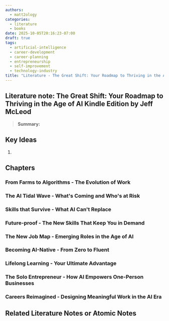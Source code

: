 ```yaml
---
authors:
  - matt2ology
categories:
  - literature
  - books
date: 2025-10-05T20:16:23-07:00
draft: true
tags:
  - artificial-intelligence
  - career-development
  - career-planning
  - entrepreneurship
  - self-improvement
  - technology-industry
title: "Literature - The Great Shift: Your Roadmap to Thriving in the Age of AI Kindle Edition by Jeff McLeod"
---
```


## Literature note: The Great Shift: Your Roadmap to Thriving in the Age of AI Kindle Edition by Jeff McLeod

<!--
SQ3R Method (Survey, Question, Read, Recite, Review).
Best for: General study and reading comprehension. It’s a well-established method for extracting key information from texts.

1. **Survey:** Skim the chapter to get an overview by examining headings, visuals, and summaries.
2. **Question:** Turn headings and key parts into questions to guide your focus while reading.
3. **Read:** Read the material actively to find answers while noting key ideas.
4. **Recite:** Summarize or recall the information in your own words.
5. **Review:** Go back over the material periodically to reinforce the information.
 -->

> **Summary:**

## Key Ideas

<!-- Idea 1: Key point or insights written in your own words -->

1.

## Chapters

### From Farms to Algorithms - The Evolution of Work

### The AI Tidal Wave - What's Coming and Who's at Risk

### Skills that Survive - What AI Can't Replace

### Future-proof - The New Skills That Keep You in Demand

### The New Job Map - Emerging Roles in the Age of AI

### Becoming AI-Native - From Zero to Fluent

### Lifelong Learning - Your Ultimate Advantage

### The Solo Entrepreneur - How AI Empowers One-Person Businesses

### Careers Reimagined - Designing Meaningful Work in the AI Era

## Related Literature Notes or Atomic Notes
